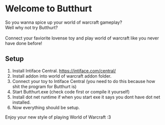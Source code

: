 # Welcome to Butthurt
So you wanna spice up your world of warcraft gameplay?<br>
Well why not try Butthurt?<br><br>
Connect your faviorite lovense toy and play world of warcraft like you never have done before!

## Setup

1. Install Intiface Central. https://intiface.com/central/
2. Install addon into world of warcraft addon folder.
3. Connect your toy to Intiface Central (you need to do this because how shit the program for Butthurt is)
4. Start Butthurt.exe (check code first or compile it yourself)
5. Install dot net runtime if when you start exe it says you dont have dot net installed.
6. Now everything should be setup.

Enjoy your new style of playing World of Warcraft :3

